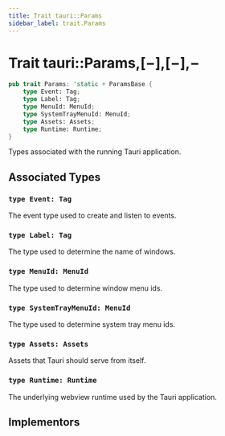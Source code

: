```yaml
---
title: Trait tauri::Params
sidebar_label: trait.Params
---
```


# Trait tauri::Params,\[−],\[−],−

```rs
pub trait Params: 'static + ParamsBase {
    type Event: Tag;
    type Label: Tag;
    type MenuId: MenuId;
    type SystemTrayMenuId: MenuId;
    type Assets: Assets;
    type Runtime: Runtime;
}
```

Types associated with the running Tauri application.

## Associated Types

### `type Event: Tag`

The event type used to create and listen to events.

### `type Label: Tag`

The type used to determine the name of windows.

### `type MenuId: MenuId`

The type used to determine window menu ids.

### `type SystemTrayMenuId: MenuId`

The type used to determine system tray menu ids.

### `type Assets: Assets`

Assets that Tauri should serve from itself.

### `type Runtime: Runtime`

The underlying webview runtime used by the Tauri application.

## Implementors
